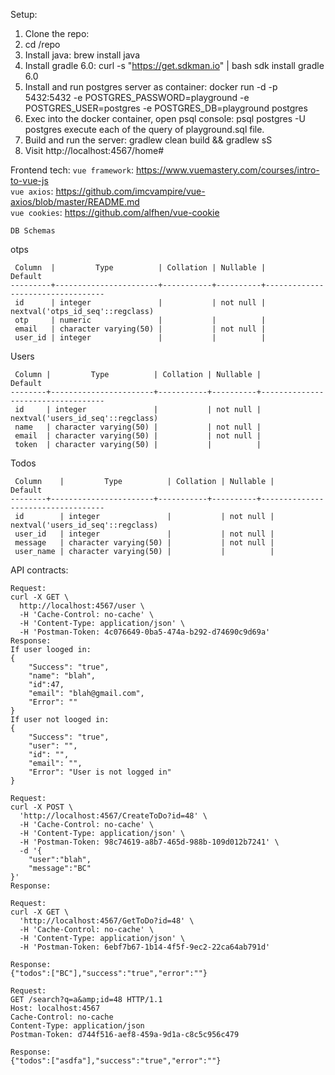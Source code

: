 Setup:
1. Clone the repo: 
2. cd /repo
3. Install java: brew install java
3. Install gradle 6.0: curl -s "https://get.sdkman.io" | bash
sdk install gradle 6.0
4. Install  and run postgres server as container: docker run -d -p 5432:5432 -e POSTGRES_PASSWORD=playground -e POSTGRES_USER=postgres -e POSTGRES_DB=playground postgres
5. Exec into the docker container, open psql console: psql postgres -U postgres execute each of the query of playground.sql file. 
5. Build and run the server: gradlew clean build && gradlew sS
6. Visit http://localhost:4567/home#



Frontend tech:
`vue framework`: https://www.vuemastery.com/courses/intro-to-vue-js<br>
`vue axios`: https://github.com/imcvampire/vue-axios/blob/master/README.md<br>
`vue cookies`: https://github.com/alfhen/vue-cookie<br>

```DB Schemas```

otps
```                                                              Table "public.otps"
 Column  |         Type          | Collation | Nullable |             Default
---------+-----------------------+-----------+----------+----------------------------------
 id      | integer               |           | not null | nextval('otps_id_seq'::regclass)
 otp     | numeric               |           |          |
 email   | character varying(50) |           | not null |
 user_id | integer               |           |          |
```
Users
```
 Column |         Type          | Collation | Nullable |              Default
--------+-----------------------+-----------+----------+-----------------------------------
 id     | integer               |           | not null | nextval('users_id_seq'::regclass)
 name   | character varying(50) |           | not null |
 email  | character varying(50) |           | not null |
 token  | character varying(50) |           |          |
```
Todos
```
 Column    |         Type          | Collation | Nullable |              Default
--------+-----------------------+-----------+----------+-----------------------------------
 id        | integer               |           | not null | nextval('users_id_seq'::regclass)
 user_id   | integer               |           | not null |
 message   | character varying(50) |           | not null |
 user_name | character varying(50) |           |          |
```

API contracts:

```
Request:
curl -X GET \
  http://localhost:4567/user \
  -H 'Cache-Control: no-cache' \
  -H 'Content-Type: application/json' \
  -H 'Postman-Token: 4c076649-0ba5-474a-b292-d74690c9d69a'
Response:
If user looged in:
{
	"Success": "true",
	"name": "blah",
	"id":47,
	"email": "blah@gmail.com",
	"Error": ""
}
If user not looged in:
{
	"Success": "true",
	"user": "",
	"id": "",
	"email": "",
	"Error": "User is not logged in"
}
```
```
Request:
curl -X POST \
  'http://localhost:4567/CreateToDo?id=48' \
  -H 'Cache-Control: no-cache' \
  -H 'Content-Type: application/json' \
  -H 'Postman-Token: 98c74619-a8b7-465d-988b-109d012b7241' \
  -d '{
	"user":"blah",
	"message":"BC"
}'
Response:

```

```
Request:
curl -X GET \
  'http://localhost:4567/GetToDo?id=48' \
  -H 'Cache-Control: no-cache' \
  -H 'Content-Type: application/json' \
  -H 'Postman-Token: 6ebf7b67-1b14-4f5f-9ec2-22ca64ab791d'

Response:
{"todos":["BC"],"success":"true","error":""}
```


```
Request:
GET /search?q=a&amp;id=48 HTTP/1.1
Host: localhost:4567
Cache-Control: no-cache
Content-Type: application/json
Postman-Token: d744f516-aef8-459a-9d1a-c8c5c956c479

Response:
{"todos":["asdfa"],"success":"true","error":""}
```
